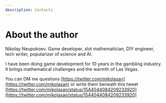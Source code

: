 ```yaml
---
description: Contacts
---
```


# About the author

Nikolay Neupokoev. Game developer, slot mathematician, DIY engineer, tech writer, popularizer of science and AI.

I have been doing game development for 10 years in the gambling industry. It brings mathematical challenges and the warmth of Las Vegas.

You can DM me questions [https://twitter.com/mikolasan](https://twitter.com/mikolasan) or write them beneath this tweet [https://twitter.com/mikolasan/status/1544044084209233920](https://twitter.com/mikolasan/status/1544044084209233920)
